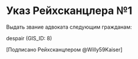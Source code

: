 # Указ Рейхсканцлера №1

Выдать звание адвоката следующим гражданам:

despair (GIS_ID: 8)

[Подписано Рейхсканцлером @Willy59Kaiser]
